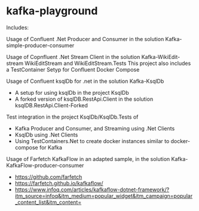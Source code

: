 # kafka-playground


Includes:



Usage of Confluent .Net Producer and Consumer in the solution Kafka-simple-producer-consumer

Usage of Copnfluent .Net Stream Client in the solution Kafka-WikiEdit-stream WikiEditStream and WikiEditStream.Tests
This project also includes a TestContainer Setyp for Confluent Docker Compose


Usage of Confluent ksqlDb for .net in the solution Kafka-KsqlDb

- A setup for using ksqlDb in the project KsqlDb
- A forked version of ksqlDB.RestApi.Client in the solution ksqlDB.RestApi.Client-Forked

Test integration in the project KsqlDb/KsqlDb.Tests of
- Kafka Producer and Consumer, and Streaming using .Net Clients
- KsqlDb  using .Net Clients
- Using TestContainers.Net to create docker instances similar to docker-compose for Kafka


Usage of Farfetch KafkaFlow in an adapted sample, in the solution Kafka-KafkaFlow-producer-consumer
- https://github.com/farfetch
- https://farfetch.github.io/kafkaflow/
- https://www.infoq.com/articles/kafkaflow-dotnet-framework/?itm_source=infoq&itm_medium=popular_widget&itm_campaign=popular_content_list&itm_content=


